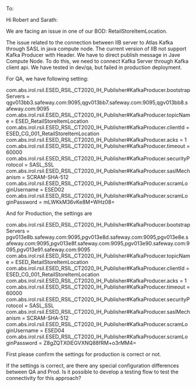 To: 

Hi Robert and Sarath:

We are facing an issue in one of our BOD: RetailStoreItemLocation.

The issue related to the connection between IIB server to Atlas Kafka through SASL in java compute node. 
The current version of IIB not support Kafka Producer with Header. We have to direct publish message in Jave Compute Node.
To do this, we need to connect Kafka Server through Kafka client api. We have tested in dev/qa, but failed in production deployment.

For QA, we have following setting:

com.abs.irol.rsil.ESED_RSIL_CT2020_IH_Publisher#KafkaProducer.bootstrapServers = qgv013bb3.safeway.com:9095,qgv013bb7.safeway.com:9095,qgv013bb8.safeway.com:9095
com.abs.irol.rsil.ESED_RSIL_CT2020_IH_Publisher#KafkaProducer.topicName = ESED_RetailStoreItemLocation
com.abs.irol.rsil.ESED_RSIL_CT2020_IH_Publisher#KafkaProducer.clientId = ESED_CG_001_RetailStoreItemLocation
com.abs.irol.rsil.ESED_RSIL_CT2020_IH_Publisher#KafkaProducer.acks = 1
com.abs.irol.rsil.ESED_RSIL_CT2020_IH_Publisher#KafkaProducer.timeout = 60000
com.abs.irol.rsil.ESED_RSIL_CT2020_IH_Publisher#KafkaProducer.securityProtocol = SASL_SSL
com.abs.irol.rsil.ESED_RSIL_CT2020_IH_Publisher#KafkaProducer.saslMechanism = SCRAM-SHA-512
com.abs.irol.rsil.ESED_RSIL_CT2020_IH_Publisher#KafkaProducer.scramLoginUsername = ESED02
com.abs.irol.rsil.ESED_RSIL_CT2020_IH_Publisher#KafkaProducer.scramLoginPassword = mLWKkM36vKe8M+WHz08=

And for Production, the settings are 

com.abs.irol.rsil.ESED_RSIL_CT2020_IH_Publisher#KafkaProducer.bootstrapServers = pgv013e8b.safeway.com:9095,pgv013e8d.safeway.com:9095,pgv013e8e.safeway.com:9095,pgv013e8f.safeway.com:9095,pgv013e90.safeway.com:9095,pgv013e91.safeway.com:9095
com.abs.irol.rsil.ESED_RSIL_CT2020_IH_Publisher#KafkaProducer.topicName = ESED_RetailStoreItemLocation
com.abs.irol.rsil.ESED_RSIL_CT2020_IH_Publisher#KafkaProducer.clientId = ESED_CG_001_RetailStoreItemLocation
com.abs.irol.rsil.ESED_RSIL_CT2020_IH_Publisher#KafkaProducer.acks = 1
com.abs.irol.rsil.ESED_RSIL_CT2020_IH_Publisher#KafkaProducer.timeout = 60000
com.abs.irol.rsil.ESED_RSIL_CT2020_IH_Publisher#KafkaProducer.securityProtocol = SASL_SSL
com.abs.irol.rsil.ESED_RSIL_CT2020_IH_Publisher#KafkaProducer.saslMechanism = SCRAM-SHA-512
com.abs.irol.rsil.ESED_RSIL_CT2020_IH_Publisher#KafkaProducer.scramLoginUsername = ESED04
com.abs.irol.rsil.ESED_RSIL_CT2020_IH_Publisher#KafkaProducer.scramLoginPassword = Z8gZQTX0lEGVXNQ88fRM+o3rMM4=

First please confirm the settings for production is correct or not.

If the settings is correct, are there any special configuration differences between QA and Prod. Is it possible to develop a testing flow to test the connectivity for this approach?


